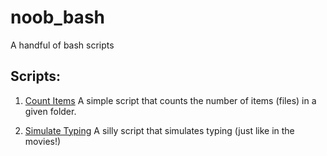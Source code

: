 # noob_bash
A handful of bash scripts

## Scripts:

1. [Count Items](https://github.com/baduker/noob_bash/blob/master/scripts/ci.sh)
A simple script that counts the number of items (files) in a given folder.

2. [Simulate Typing](https://github.com/baduker/noob_bash/blob/master/scripts/sim.sh) A silly script that simulates typing (just like in the movies!)